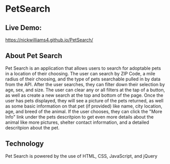 # PetSearch

## Live Demo:   
https://nickwilliams4.github.io/PetSearch/

## About Pet Search
Pet Search is an application that allows users to search for adoptable pets in a location of their choosing.  The user can search by ZIP Code, a mile radius of their choosing, and the type of pets searchable pulled in by data from the API.  After the user searches, they can filter down their selection by age, sex, and size.  The user can clear any or all filters at the tap of a button, as well as create a new search at the top and bottom of the page.  Once the user has pets displayed, they will see a picture of the pets returned, as well as some basic information on that pet (if provided) like name, city location, age, and breed of the animal.  If the user chooses, they can click the "More Info" link under the pets descritpion to get even more details about the animal like more pictures, shelter contact information, and a detailed descritpion about the pet.  

## Technology
Pet Search is powered by the use of HTML, CSS, JavaScript, and jQuery
